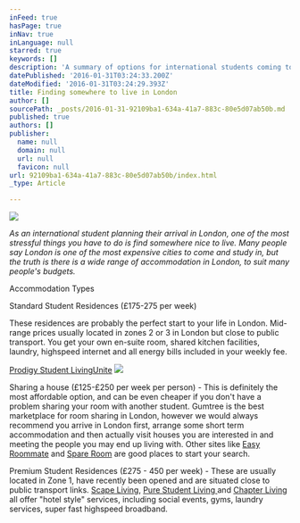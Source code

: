 ```yaml
---
inFeed: true
hasPage: true
inNav: true
inLanguage: null
starred: true
keywords: []
description: 'A summary of options for international students coming to London, including links to some options and indicative price ranges.'
datePublished: '2016-01-31T03:24:33.200Z'
dateModified: '2016-01-31T03:24:29.393Z'
title: Finding somewhere to live in London
author: []
sourcePath: _posts/2016-01-31-92109ba1-634a-41a7-883c-80e5d07ab50b.md
published: true
authors: []
publisher:
  name: null
  domain: null
  url: null
  favicon: null
url: 92109ba1-634a-41a7-883c-80e5d07ab50b/index.html
_type: Article

---
```

![](https://the-grid-user-content.s3-us-west-2.amazonaws.com/a262d629-3028-47ee-8239-4a9cf7c33b46.jpg)

_As an international student planning their arrival in London, one of the most stressful things you have to do is find somewhere nice to live. Many people say London is one of the most expensive cities to come and study in, but the truth is there is a wide range of accommodation in London, to suit many people's budgets._

Accommodation Types

Standard Student Residences (£175-275 per week)

These residences are probably the perfect start to your life in London. Mid-range prices usually located in zones 2 or 3 in London but close to public transport. You get your own en-suite room, shared kitchen facilities, laundry, highspeed internet and all energy bills included in your weekly fee.

[Prodigy Student Living][0][Unite][1]
![](https://the-grid-user-content.s3-us-west-2.amazonaws.com/c4d4f3dc-569a-4270-bf30-e1930934e94c.jpg)

Sharing a house (£125-£250 per week per person) - This is definitely the most affordable option, and can be even cheaper if you don't have a problem sharing your room with another student. Gumtree is the best marketplace for room sharing in London, however we would always recommend you arrive in London first, arrange some short term accommodation and then actually visit houses you are interested in and meeting the people you may end up living with. Other sites like [Easy Roommate][2] and [Spare Room][3] are good places to start your search.

Premium Student Residences (£275 - 450 per week) - These are usually located in Zone 1, have recently been opened and are situated close to public transport links. [Scape Living][4], [Pure Student Living ][5]and [Chapter Living][6] all offer "hotel style" services, including social events, gyms, laundry services, super fast highspeed broadband. 

[0]: www.prodigy-living.co.uk
[1]: www.unite-students.com
[2]: www.easyroommate.com
[3]: student.spareroom.co.uk
[4]: http://www.scapeliving.com/home
[5]: http://purestudentliving.com/
[6]: http://www.chapter-living.com/